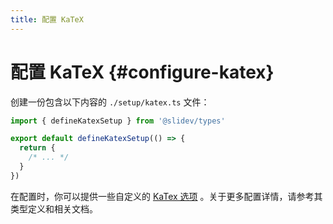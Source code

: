 ```yaml
---
title: 配置 KaTeX
---
```


# 配置 KaTeX {#configure-katex}

创建一份包含以下内容的 `./setup/katex.ts` 文件：

```ts
import { defineKatexSetup } from '@slidev/types'

export default defineKatexSetup(() => {
  return {
    /* ... */
  }
})
```

在配置时，你可以提供一些自定义的 [KaTex 选项](https://katex.org/docs/options.html) 。关于更多配置详情，请参考其类型定义和相关文档。
